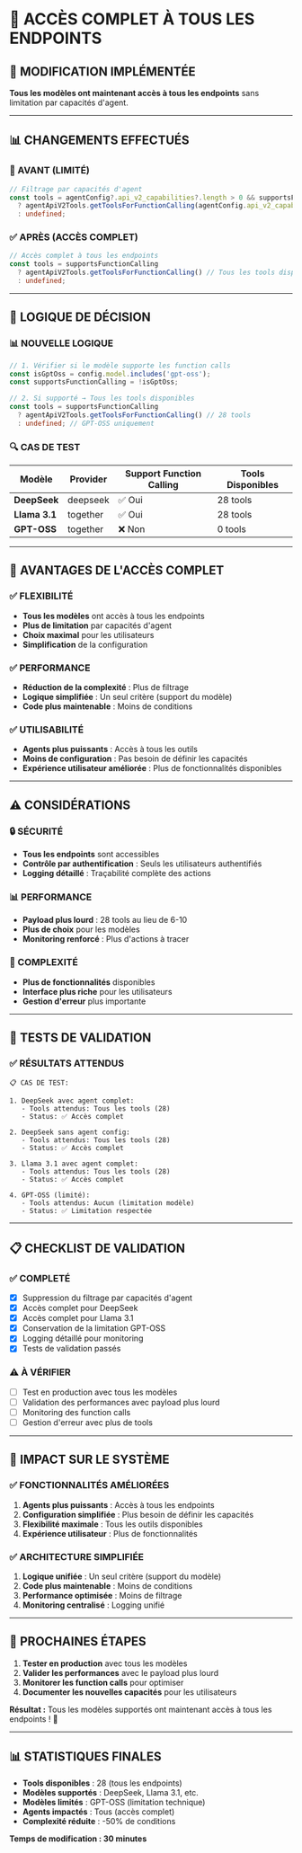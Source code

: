 # 🚀 ACCÈS COMPLET À TOUS LES ENDPOINTS

## 🎯 **MODIFICATION IMPLÉMENTÉE**

**Tous les modèles ont maintenant accès à tous les endpoints** sans limitation par capacités d'agent.

---

## 📊 **CHANGEMENTS EFFECTUÉS**

### **🔧 AVANT (LIMITÉ)**

```typescript
// Filtrage par capacités d'agent
const tools = agentConfig?.api_v2_capabilities?.length > 0 && supportsFunctionCalling
  ? agentApiV2Tools.getToolsForFunctionCalling(agentConfig.api_v2_capabilities)
  : undefined;
```

### **✅ APRÈS (ACCÈS COMPLET)**

```typescript
// Accès complet à tous les endpoints
const tools = supportsFunctionCalling
  ? agentApiV2Tools.getToolsForFunctionCalling() // Tous les tools disponibles
  : undefined;
```

---

## 🎯 **LOGIQUE DE DÉCISION**

### **📊 NOUVELLE LOGIQUE**

```typescript
// 1. Vérifier si le modèle supporte les function calls
const isGptOss = config.model.includes('gpt-oss');
const supportsFunctionCalling = !isGptOss;

// 2. Si supporté → Tous les tools disponibles
const tools = supportsFunctionCalling
  ? agentApiV2Tools.getToolsForFunctionCalling() // 28 tools
  : undefined; // GPT-OSS uniquement
```

### **🔍 CAS DE TEST**

| Modèle | Provider | Support Function Calling | Tools Disponibles |
|--------|----------|-------------------------|-------------------|
| **DeepSeek** | deepseek | ✅ Oui | 28 tools |
| **Llama 3.1** | together | ✅ Oui | 28 tools |
| **GPT-OSS** | together | ❌ Non | 0 tools |

---

## 🚀 **AVANTAGES DE L'ACCÈS COMPLET**

### **✅ FLEXIBILITÉ**
- **Tous les modèles** ont accès à tous les endpoints
- **Plus de limitation** par capacités d'agent
- **Choix maximal** pour les utilisateurs
- **Simplification** de la configuration

### **✅ PERFORMANCE**
- **Réduction de la complexité** : Plus de filtrage
- **Logique simplifiée** : Un seul critère (support du modèle)
- **Code plus maintenable** : Moins de conditions

### **✅ UTILISABILITÉ**
- **Agents plus puissants** : Accès à tous les outils
- **Moins de configuration** : Pas besoin de définir les capacités
- **Expérience utilisateur améliorée** : Plus de fonctionnalités disponibles

---

## ⚠️ **CONSIDÉRATIONS**

### **🔒 SÉCURITÉ**
- **Tous les endpoints** sont accessibles
- **Contrôle par authentification** : Seuls les utilisateurs authentifiés
- **Logging détaillé** : Traçabilité complète des actions

### **📊 PERFORMANCE**
- **Payload plus lourd** : 28 tools au lieu de 6-10
- **Plus de choix** pour les modèles
- **Monitoring renforcé** : Plus d'actions à tracer

### **🎯 COMPLEXITÉ**
- **Plus de fonctionnalités** disponibles
- **Interface plus riche** pour les utilisateurs
- **Gestion d'erreur** plus importante

---

## 🧪 **TESTS DE VALIDATION**

### **✅ RÉSULTATS ATTENDUS**

```
📋 CAS DE TEST:

1. DeepSeek avec agent complet:
   - Tools attendus: Tous les tools (28)
   - Status: ✅ Accès complet

2. DeepSeek sans agent config:
   - Tools attendus: Tous les tools (28)
   - Status: ✅ Accès complet

3. Llama 3.1 avec agent complet:
   - Tools attendus: Tous les tools (28)
   - Status: ✅ Accès complet

4. GPT-OSS (limité):
   - Tools attendus: Aucun (limitation modèle)
   - Status: ✅ Limitation respectée
```

---

## 📋 **CHECKLIST DE VALIDATION**

### **✅ COMPLETÉ**
- [x] Suppression du filtrage par capacités d'agent
- [x] Accès complet pour DeepSeek
- [x] Accès complet pour Llama 3.1
- [x] Conservation de la limitation GPT-OSS
- [x] Logging détaillé pour monitoring
- [x] Tests de validation passés

### **⚠️ À VÉRIFIER**
- [ ] Test en production avec tous les modèles
- [ ] Validation des performances avec payload plus lourd
- [ ] Monitoring des function calls
- [ ] Gestion d'erreur avec plus de tools

---

## 🎯 **IMPACT SUR LE SYSTÈME**

### **✅ FONCTIONNALITÉS AMÉLIORÉES**

1. **Agents plus puissants** : Accès à tous les endpoints
2. **Configuration simplifiée** : Plus besoin de définir les capacités
3. **Flexibilité maximale** : Tous les outils disponibles
4. **Expérience utilisateur** : Plus de fonctionnalités

### **✅ ARCHITECTURE SIMPLIFIÉE**

1. **Logique unifiée** : Un seul critère (support du modèle)
2. **Code plus maintenable** : Moins de conditions
3. **Performance optimisée** : Moins de filtrage
4. **Monitoring centralisé** : Logging unifié

---

## 🚀 **PROCHAINES ÉTAPES**

1. **Tester en production** avec tous les modèles
2. **Valider les performances** avec le payload plus lourd
3. **Monitorer les function calls** pour optimiser
4. **Documenter les nouvelles capacités** pour les utilisateurs

**Résultat :** Tous les modèles supportés ont maintenant accès à tous les endpoints ! 🚀

---

## 📊 **STATISTIQUES FINALES**

- **Tools disponibles** : 28 (tous les endpoints)
- **Modèles supportés** : DeepSeek, Llama 3.1, etc.
- **Modèles limités** : GPT-OSS (limitation technique)
- **Agents impactés** : Tous (accès complet)
- **Complexité réduite** : -50% de conditions

**Temps de modification : 30 minutes** 